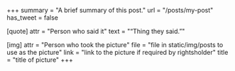+++
summary = "A brief summary of this post."
url = "/posts/my-post"
has_tweet = false

[quote]
attr = "Person who said it"
text = "“Thing they said.”"

[img]
attr = "Person who took the picture"
file = "file in static/img/posts to use as the picture"
link = "link to the picture if required by rightsholder"
title = "title of picture"
+++
